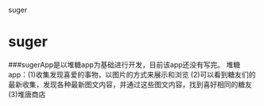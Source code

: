 suger
# suger
###sugerApp是以堆糖app为基础进行开发，目前该app还没有写完。
堆糖app：(1)收集发现喜爱的事物，以图片的方式来展示和浏览
(2)可以看到糖友们的最新收集，发现各种最新图文内容，并通过这些图文内容，找到喜好相同的糖友
(3)堆唐商店
